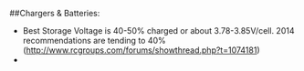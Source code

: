##Chargers & Batteries:

- Best Storage Voltage is 40-50% charged or about 3.78-3.85V/cell. 2014 recommendations are tending to 40% (http://www.rcgroups.com/forums/showthread.php?t=1074181)
- 
